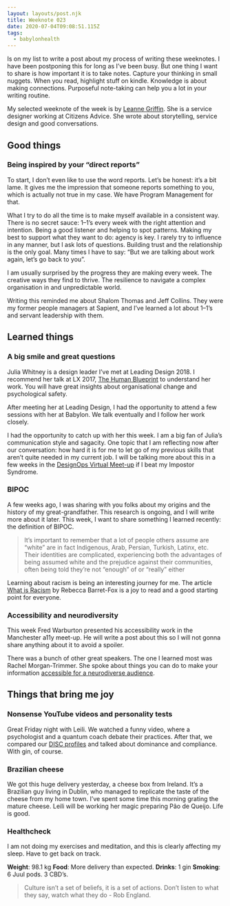 ```yaml
---
layout: layouts/post.njk
title: Weeknote 023
date: 2020-07-04T09:08:51.115Z
tags:
  - babylonhealth
---
```

Is on my list to write a post about my process of writing these weeknotes. I have been postponing this for long as I’ve been busy. But one thing I want to share is how important it is to take notes. Capture your thinking in small nuggets. When you read, highlight stuff on kindle. Knowledge is about making connections. Purposeful note-taking can help you a lot in your writing routine.

My selected weeknote of the week is by [Leanne Griffin](https://medium.com/@leanne.m.griffin/weeknotes-1-5-june-6ea9ea418dae). She is a service designer working at Citizens Advice. She wrote about storytelling, service design and good conversations.

## Good things

### Being inspired by your “direct reports”

To start, I don’t even like to use the word reports. Let’s be honest: it’s a bit lame. It gives me the impression that someone reports something to you, which is actually not true in my case. We have Program Management for that.

What I try to do all the time is to make myself available in a consistent way. There is no secret sauce: 1–1’s every week with the right attention and intention. Being a good listener and helping to spot patterns. Making my best to support what they want to do: agency is key. I rarely try to influence in any manner, but I ask lots of questions. Building trust and the relationship is the only goal. Many times I have to say: “But we are talking about work again, let’s go back to you”.

I am usually surprised by the progress they are making every week. The creative ways they find to thrive. The resilience to navigate a complex organisation in and unpredictable world.

Writing this reminded me about Shalom Thomas and Jeff Collins. They were my former people managers at Sapient, and I’ve learned a lot about 1–1’s and servant leadership with them.

## Learned things

 
### A big smile and great questions
Julia Whitney is a design leader I’ve met at Leading Design 2018. I  recommend her talk at LX 2017, [The Human Blueprint](https://vimeo.com/215141773) to understand  her work. You will have great insights about organisational change and psychological safety.

After meeting her at Leading Design, I had the opportunity to attend a few sessions with her at Babylon. We talk eventually and I follow her work closely. 

I had the opportunity to catch up with her this week. I am a big fan of Julia’s communication style and sagacity. One topic that I am reflecting now after our conversation: how hard it is for me to let go of my previous skills that aren’t quite needed in my current job. I will be talking more about this in a few weeks in the [DesignOps Virtual Meet-up](https://www.eventbrite.co.uk/e/designops-virtual-meet-up-with-bt-capital-one-tickets-108683798166) if I beat my Impostor Syndrome.

### BIPOC

A few weeks ago, I was sharing with you folks about my origins and the history of my great-grandfather. This research is ongoing, and I will write more about it later. This week, I want to share something I learned recently: the definition of BIPOC.

> It’s important to remember that a lot of people others assume are “white” are in fact Indigenous, Arab, Persian, Turkish, Latinx, etc. Their identities are complicated, experiencing both the advantages of being assumed white and the prejudice against their communities, often being told they’re not “enough” of or “really” either

Learning about racism is being an interesting journey for me. The article [What is Racism](https://anygoodthing.com/2020/06/14/what-is-racism/) by Rebecca Barret-Fox is a joy to read and a good starting point for everyone.

### Accessibility and neurodiversity

This week Fred Warburton presented his accessibility work in the Manchester a11y meet-up. He will write a post about this so I will not gonna share anything about it to avoid a spoiler.

There was a bunch of other great speakers. The one I learned most was Rachel Morgan-Trimmer. She spoke about things you can do to make your information [accessible for a neurodiverse audience](https://sparkleclass.com/2020/07/03/10-stupidly-easy-things-you-can-do-to-be-accessible/).

## Things that bring me joy

### Nonsense YouTube videos and personality tests

Great Friday night with Leili. We watched a funny video, where a psychologist and a quantum coach debate their practices. After that, we compared our [DISC profiles](https://www.123test.com/disc-personality-test/) and talked about dominance and compliance. With gin, of course.

### Brazilian cheese

We got this huge delivery yesterday, a cheese box from Ireland. It’s a Brazilian guy living in Dublin, who managed to replicate the taste of the cheese from my home town. I’ve spent some time this morning grating the mature cheese. Leili will be working her magic preparing Pão de Queijo. Life is good. 

### Healthcheck

I am not doing my exercises and meditation, and this is clearly affecting my sleep. Have to get back on track.

**Weight**: 98.1 kg
**Food**: More delivery than expected.
**Drinks**: 1 gin
**Smoking**: 6 Juul pods. 3 CBD’s.

>Culture isn’t a set of beliefs, it is a set of actions. Don’t listen to what they say, watch what they do - Rob England.